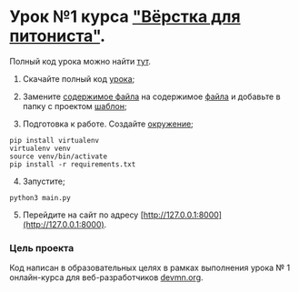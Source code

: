 # Урок №1  курса ["Вёрстка для питониста"](https://dvmn.org/modules/website-layout-for-pydev/lesson/wine-shop/). 

Полный код урока можно найти [тут](https://github.com/devmanorg/wine).

1. Скачайте полный код  [урока](https://github.com/devmanorg/wine);

2. Замените [содержимое файла](https://github.com/devmanorg/wine/blob/master/main.py) на содержимое [файла](https://github.com/ArtsAnton/devman_hw/blob/main/vrst/les_1/main.py) и
добавьте в папку с проектом [шаблон](https://github.com/ArtsAnton/devman_hw/blob/main/vrst/les_1/template.html);
   
3. Подготовка к работе. Создайте [окружение](https://github.com/ArtsAnton/devman_hw/blob/main/vrst/les_1/requirements.txt);

```
pip install virtualenv
virtualenv venv
source venv/bin/activate
pip install -r requirements.txt 
```
4. Запустите;
```
python3 main.py
```
5. Перейдите на сайт по адресу [http://127.0.0.1:8000](http://127.0.0.1:8000).

### Цель проекта

Код написан в образовательных целях в рамках выполнения урока № 1 онлайн-курса для веб-разработчиков [devmn.org](https://dvmn.org/modules/).